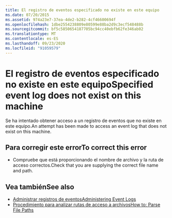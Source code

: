 ```yaml
---
title: El registro de eventos especificado no existe en este equipo
ms.date: 07/20/2015
ms.assetid: 974a23e7-37ea-4de2-b282-4cf46600694f
ms.openlocfilehash: 1dbe2554238809e80599e88ba2d9c3ecf548488b
ms.sourcegitcommit: bf5c5850654187705bc94cc40ebfb62fe346ab02
ms.translationtype: MT
ms.contentlocale: es-ES
ms.lasthandoff: 09/23/2020
ms.locfileid: "91059579"
---
```

# <a name="specified-event-log-does-not-exist-on-this-machine"></a><span data-ttu-id="81a4b-102">El registro de eventos especificado no existe en este equipo</span><span class="sxs-lookup"><span data-stu-id="81a4b-102">Specified event log does not exist on this machine</span></span>

<span data-ttu-id="81a4b-103">Se ha intentado obtener acceso a un registro de eventos que no existe en este equipo.</span><span class="sxs-lookup"><span data-stu-id="81a4b-103">An attempt has been made to access an event log that does not exist on this machine.</span></span>  
  
## <a name="to-correct-this-error"></a><span data-ttu-id="81a4b-104">Para corregir este error</span><span class="sxs-lookup"><span data-stu-id="81a4b-104">To correct this error</span></span>  
  
- <span data-ttu-id="81a4b-105">Compruebe que está proporcionando el nombre de archivo y la ruta de acceso correctos.</span><span class="sxs-lookup"><span data-stu-id="81a4b-105">Check that you are supplying the correct file name and path.</span></span>  
  
## <a name="see-also"></a><span data-ttu-id="81a4b-106">Vea también</span><span class="sxs-lookup"><span data-stu-id="81a4b-106">See also</span></span>

- <span data-ttu-id="81a4b-107">[Administrar registros de eventos](/previous-versions/visualstudio/visual-studio-2008/4f69axw4(v=vs.90))</span><span class="sxs-lookup"><span data-stu-id="81a4b-107">[Administering Event Logs](/previous-versions/visualstudio/visual-studio-2008/4f69axw4(v=vs.90))</span></span>
- [<span data-ttu-id="81a4b-108">Procedimiento para analizar rutas de acceso a archivos</span><span class="sxs-lookup"><span data-stu-id="81a4b-108">How to: Parse File Paths</span></span>](../developing-apps/programming/drives-directories-files/how-to-parse-file-paths.md)
